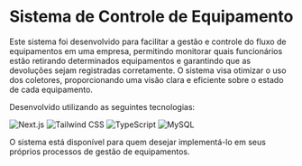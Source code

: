 # Sistema de Controle de Equipamento

Este sistema foi desenvolvido para facilitar a gestão e controle do fluxo de equipamentos em uma empresa, permitindo monitorar quais funcionários estão retirando determinados equipamentos e garantindo que as devoluções sejam registradas corretamente. O sistema visa otimizar o uso dos coletores, proporcionando uma visão clara e eficiente sobre o estado de cada equipamento.

Desenvolvido utilizando as seguintes tecnologias:

![Next.js](https://img.shields.io/badge/Next.js-000000?style=for-the-badge&logo=next.js&logoColor=white)
![Tailwind CSS](https://img.shields.io/badge/Tailwind_CSS-38B2AC?style=for-the-badge&logo=tailwind-css&logoColor=white)
![TypeScript](https://img.shields.io/badge/TypeScript-3178C6?style=for-the-badge&logo=typescript&logoColor=white)
![MySQL](https://img.shields.io/badge/MySQL-4479A1?style=for-the-badge&logo=mysql&logoColor=white)

O sistema está disponível para quem desejar implementá-lo em seus próprios processos de gestão de equipamentos.
